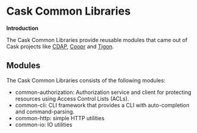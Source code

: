 # Cask Common Libraries

**Introduction**

The Cask Common Libraries provide reusable modules that came out of Cask projects
like [CDAP](https://github.com/caskdata/cdap), [Coopr](https://github.com/caskdata/coopr) and [Tigon](https://github.com/caskdata/tigon).

## Modules

The Cask Common Libraries consists of the following modules:
* common-authorization: Authorization service and client for protecting resources using Access Control Lists (ACLs).
* common-cli: CLI framework that provides a CLI with auto-completion and command-parsing.
* common-http: simple HTTP utilities
* common-io: IO utilities

